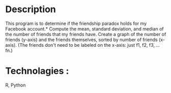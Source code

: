 # Description
This program is to determine if the friendship paradox holds for my Facebook
account.* Compute the mean, standard deviation, and median of the
number of friends that my friends have.  Create a graph of the
number of friends (y-axis) and the friends themselves, sorted by
number of friends (x-axis).  (The friends don't need to be labeled
on the x-axis: just f1, f2, f3, ... fn.)

# Technolagies :
R, Python
